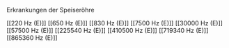 Erkrankungen der Speiseröhre

[[220 Hz (E)]]
[[650 Hz (E)]]
[[830 Hz (E)]]
[[7500 Hz (E)]]
[[30000 Hz (E)]]
[[57500 Hz (E)]]
[[225540 Hz (E)]]
[[410500 Hz (E)]]
[[719340 Hz (E)]]
[[865360 Hz (E)]]
